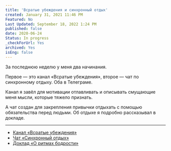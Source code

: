 ```yaml
---
title: 'Всратые убеждения и синхронный отдых'
created: January 31, 2021 11:46 PM
Featured: No
Last Updated: September 18, 2022 1:24 PM
published: false
date: 2020-06-24
Status: In progress
_checkForUrl: Yes
archived: Yes
isEng: false
---
```


За последнюю неделю у меня два начинания.

Первое — это канал «Всратые убеждения», второе — чат по синхронному отдыху. Оба в Телеграме.

Канал я завёл для мотивации отлавливать и описывать смущающие меня мысли, которые тяжело признать.

А чат создан для закрепления привычки отдыхать с помощью обязательства перед людьми. Об отдыхе я подробно рассказывал в докладе.

---

- [Канал «Всратые убеждения»](https://t.me/bad_beliefs)
- [Чат «Синхронный отдых»](https://t.me/sync_restings)
- [Доклад «О ритмах бодрости»](https://www.youtube.com/watch?t&v=h_4oiS8a0EI)